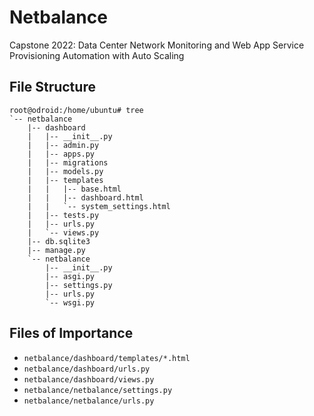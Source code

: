 # Netbalance
Capstone 2022: Data Center Network Monitoring and Web App Service Provisioning Automation with Auto Scaling


## File Structure
```
root@odroid:/home/ubuntu# tree
`-- netbalance
    |-- dashboard
    |   |-- __init__.py
    |   |-- admin.py
    |   |-- apps.py
    |   |-- migrations
    |   |-- models.py
    |   |-- templates
    |   |   |-- base.html
    |   |   |-- dashboard.html
    |   |   `-- system_settings.html
    |   |-- tests.py
    |   |-- urls.py
    |   `-- views.py
    |-- db.sqlite3
    |-- manage.py
    `-- netbalance
        |-- __init__.py
        |-- asgi.py
        |-- settings.py
        |-- urls.py
        `-- wsgi.py
```

## Files of Importance
- `netbalance/dashboard/templates/*.html`
- `netbalance/dashboard/urls.py`
- `netbalance/dashboard/views.py`
- `netbalance/netbalance/settings.py`
- `netbalance/netbalance/urls.py`

